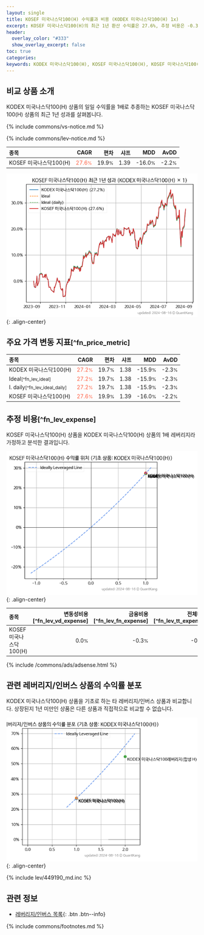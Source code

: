 ```yaml
---
layout: single
title: KOSEF 미국나스닥100(H) 수익률과 비용 (KODEX 미국나스닥100(H) 1x)
excerpt: KOSEF 미국나스닥100(H)의 최근 1년 환산 수익률은 27.6%, 추정 비용은 -0.3%입니다.
header:
  overlay_color: "#333"
  show_overlay_excerpt: false
toc: true
categories:
keywords: KODEX 미국나스닥100(H), KOSEF 미국나스닥100(H), KOSEF 미국나스닥100(H) KODEX 미국나스닥100(H) 비교, 453080, 449190, 453080 453080 비교
---
```


## 비교 상품 소개


KODEX 미국나스닥100(H) 상품의 일일 수익률을 1배로 추종하는 KOSEF 미국나스닥100(H) 상품의 최근 1년 성과를 살펴봅니다.





{% include commons/vs-notice.md %}

{% include commons/lev-notice.md %}

| **종목** | **CAGR** | **편차** | **샤프** | **MDD** | **AvDD** |
| :------------ | ------: | -----------: | -------: | ------: | -------: |
| KOSEF 미국나스닥100(H) | <span style="color: tomato">27.6<small>%</small></span> | 19.9<small>%</small> | 1.39 | -16.0<small>%</small> | -2.2<small>%</small> |

<!-- more -->


![KOSEF 미국나스닥100(H)](/lev/images/453080.png){: .align-center}


## 주요 가격 변동 지표<small>[^fn_price_metric]</small>


| **종목** | **CAGR** | **편차** | **샤프** | **MDD** | **AvDD** |
| :------------ | ------: | -----------: | -------: | ------: | -------: |
| KODEX 미국나스닥100(H) | <span style="color: tomato">27.2<small>%</small></span> | 19.7<small>%</small> | 1.38 | -15.9<small>%</small> | -2.3<small>%</small> |
| Ideal<small>[^fn_lev_ideal]</small> | <span style="color: tomato">27.2<small>%</small></span> | 19.7<small>%</small> | 1.38 | -15.9<small>%</small> | -2.3<small>%</small> |
| I. daily<small>[^fn_lev_ideal_daily]</small> | <span style="color: tomato">27.2<small>%</small></span> | 19.7<small>%</small> | 1.38 | -15.9<small>%</small> | -2.3<small>%</small> |
| KOSEF 미국나스닥100(H) | <span style="color: tomato">27.6<small>%</small></span> | 19.9<small>%</small> | 1.39 | -16.0<small>%</small> | -2.2<small>%</small> |


## 추정 비용<small>[^fn_lev_expense]</small><a id="expense"></a>

KOSEF 미국나스닥100(H) 상품을 KODEX 미국나스닥100(H) 상품의 1배 레버리지라 가정하고 분석한 결과입니다.

![KOSEF 미국나스닥100(H)](/lev/images/453080_ideal.png){: .align-center}

| **종목** | **변동성비용**[^fn_lev_vd_expense] | **금융비용**[^fn_lev_fn_expense] | **전체비용**[^fn_lev_tt_expense] |
| :------------ | ------: | -----------: | -------: |
| KOSEF 미국나스닥100(H) | 0.0<small>%</small> | -0.3<small>%</small> | -0.3<small>%</small> |

{% include /commons/ads/adsense.html %}



## 관련 레버리지/인버스 상품의 수익률 분포

KODEX 미국나스닥100(H) 상품을 기초로 하는 타 레버리지/인버스 상품과 비교합니다. 상장된지 1년 미만인 상품은 다른 상품과 직접적으로 비교할 수 없습니다.

![KODEX 미국나스닥100(H)](/lev/images/449190_ideal.png){: .align-center}

{% include lev/449190_md.inc %}


## 관련 정보

- [레버리지/인버스 목록](/lev/){: .btn .btn--info}

{% include commons/footnotes.md %}